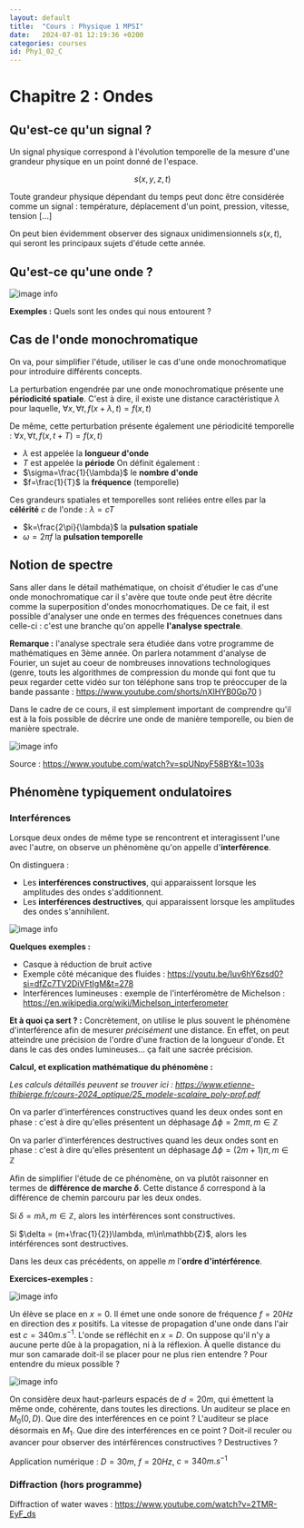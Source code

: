 ```yaml
---
layout: default
title:  "Cours : Physique 1 MPSI"
date:   2024-07-01 12:19:36 +0200
categories: courses
id: Phy1_02_C
---
```


# Chapitre 2 : Ondes

## Qu'est-ce qu'un signal ?

Un signal physique correspond à l'évolution temporelle de la mesure d'une grandeur physique en un point donné de l'espace.

$$s(x,y,z,t)$$

Toute grandeur physique dépendant du temps peut donc être considérée comme un signal : température, déplacement d'un point, pression, vitesse, tension [...]

On peut bien évidemment observer des signaux unidimensionnels $s(x,t)$, qui seront les principaux sujets d'étude cette année. 

## Qu'est-ce qu'une onde ?

![image info](./img/wiki_onde.png)

**Exemples :** Quels sont les ondes qui nous entourent ? 



## Cas de l'onde monochromatique

On va, pour simplifier l'étude, utiliser le cas d'une onde monochromatique pour introduire différents concepts.



La perturbation engendrée par une onde monochromatique présente une **périodicité spatiale**. C'est à dire, il existe une distance caractéristique $\lambda$ pour laquelle, $\forall x, \forall t, f(x+\lambda,t)=f(x,t)$

De même, cette perturbation présente également une périodicité temporelle : $\forall x, \forall t, f(x,t+T)=f(x,t)$

- $\lambda$ est appelée la **longueur d'onde**
- $T$ est appelée la **période**
On définit également :
- $\sigma=\frac{1}{\lambda}$ le **nombre d'onde**
- $f=\frac{1}{T}$ la **fréquence** (temporelle)

Ces grandeurs spatiales et temporelles sont reliées entre elles par la **célérité** $c$ de l'onde : $\lambda = c T$

- $k=\frac{2\pi}{\lambda}$ la **pulsation spatiale**
- $\omega=2\pi f$ la **pulsation temporelle**

## Notion de spectre

Sans aller dans le détail mathématique, on choisit d'étudier le cas d'une onde monochromatique car il s'avère que toute onde peut être décrite comme la superposition d'ondes monocrhomatiques. De ce fait, il est possible d'analyser une onde en termes des fréquences conetnues dans celle-ci : c'est une branche qu'on appelle **l'analyse spectrale**.

**Remarque :** l'analyse spectrale sera étudiée dans votre programme de mathématiques en 3ème année. On parlera notamment d'analyse de Fourier, un sujet au coeur de nombreuses innovations technologiques (genre, touts les algorithmes de compression du monde qui font que tu peux regarder cette vidéo sur ton téléphone sans trop te préoccuper de la bande passante : <https://www.youtube.com/shorts/nXIHYB0Gp70> )

Dans le cadre de ce cours, il est simplement important de comprendre qu'il est à la fois possible de décrire une onde de manière temporelle, ou bien de manière spectrale. 

![image info](./img/3b1b_spectrum.png)

Source : <https://www.youtube.com/watch?v=spUNpyF58BY&t=103s>



## Phénomène typiquement ondulatoires 

### Interférences

Lorsque deux ondes de même type se rencontrent et interagissent l'une avec l'autre, on observe un phénomène qu'on appelle d'**interférence**.

On distinguera : 
- Les **interférences constructives**, qui apparaissent lorsque les amplitudes des ondes s'additionnent.
- Les **interférences destructives**, qui apparaissent lorsque les amplitudes des ondes s'annihilent.

![image info](./img/interferences.png)

**Quelques exemples :**
- Casque à réduction de bruit active
- Exemple côté mécanique des fluides : <https://youtu.be/Iuv6hY6zsd0?si=dfZc7TV2DiVFtIgM&t=278>
- Interférences lumineuses : exemple de l'interféromètre de Michelson : <https://en.wikipedia.org/wiki/Michelson_interferometer>

**Et à quoi ça sert ? :** Concrètement, on utilise le plus souvent le phénomène d'interférence afin de mesurer *précisément* une distance. En effet, on peut atteindre une précision de l'ordre d'une fraction de la longueur d'onde. Et dans le cas des ondes lumineuses... ça fait une sacrée précision. 


**Calcul, et explication mathématique du phénomène :**

*Les calculs détaillés peuvent se trouver ici : <https://www.etienne-thibierge.fr/cours-2024_optique/25_modele-scalaire_poly-prof.pdf>*

On va parler d'interférences constructives quand les deux ondes sont en phase : c'est à dire qu'elles présentent un déphasage $\Delta \phi = 2m\pi, m\in\mathbb{Z}$

On va parler d'interférences destructives quand les deux ondes sont en phase : c'est à dire qu'elles présentent un déphasage $\Delta \phi = (2m+1)\pi, m\in\mathbb{Z}$

Afin de simplifier l'étude de ce phénomène, on va plutôt raisonner en termes de **différence de marche $\delta$**. Cette distance $\delta$ correspond à la différence de chemin parcouru par les deux ondes. 

Si $\delta = m\lambda, m\in\mathbb{Z}$, alors les intérférences sont constructives.

Si $\delta = (m+\frac{1}{2})\lambda, m\in\mathbb{Z}$, alors les intérférences sont destructives.

Dans les deux cas précédents, on appelle $m$ l'**ordre d'intérférence**.

**Exercices-exemples :**

![image info](./img/02_C/interference_01.jpg)

Un élève se place en $x=0$. Il émet une onde sonore de fréquence $f=20 Hz$ en direction des $x$ positifs. La vitesse de propagation d'une onde dans l'air est $c = 340 m.s^{-1}$. L'onde se réfléchit en $x=D$. On suppose qu'il n'y a aucune perte dûe à la propagation, ni à la réflexion. À quelle distance du mur son camarade doit-il se placer pour ne plus rien entendre ? Pour entendre du mieux possible ? 

![image info](./img/02_C/interference_02.jpg)

On considère deux haut-parleurs espacés de $d = 20 m$, qui émettent la même onde, cohérente, dans toutes les directions.  Un auditeur se place en $M_0(0,D)$. Que dire des interférences en ce point ? L'auditeur se place désormais en $M_1$. Que dire des interférences en ce point ? Doit-il reculer ou avancer pour observer des intérférences constructives ? Destructives ? 

Application numérique : $D = 30 m$, $f = 20 Hz$, $c = 340 m.s^{-1}$

### Diffraction (hors programme)

Diffraction of water waves : https://www.youtube.com/watch?v=2TMR-EyF_ds